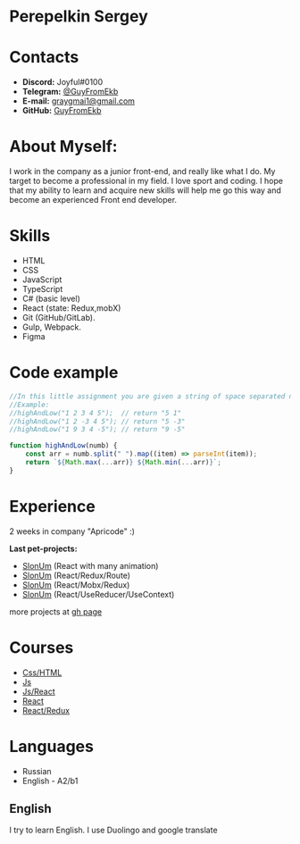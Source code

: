 # Perepelkin Sergey

# Contacts

- **Discord:** Joyful#0100
- **Telegram:** [@GuyFromEkb](https://t.me/GuyFromEkb)
- **E-mail:** [graygmai1@gmail.com](graygmai1@gmail.com)
- **GitHub:** [GuyFromEkb](https://github.com/GuyFromEkb)

# About Myself:

I work in the company as a junior front-end, and really like what I do. My target to become a professional in my field. I love sport and coding. I hope that my ability to learn and acquire new skills will help me go this way and become an experienced Front end developer.

# Skills

- HTML
- CSS
- JavaScript
- TypeScript
- C# (basic level)
- React (state: Redux,mobX)
- Git (GitHub/GitLab).
- Gulp, Webpack.
- Figma

# Code example

```js
//In this little assignment you are given a string of space separated numbers, and have to return the highest and lowest number.
//Example:
//highAndLow("1 2 3 4 5");  // return "5 1"
//highAndLow("1 2 -3 4 5"); // return "5 -3"
//highAndLow("1 9 3 4 -5"); // return "9 -5"

function highAndLow(numb) {
	const arr = numb.split(" ").map((item) => parseInt(item));
	return `${Math.max(...arr)} ${Math.min(...arr)}`;
}
```

# Experience

2 weeks in company "Apricode" :)

**Last pet-projects:**

- [SlonUm](https://github.com/GuyFromEkb/react-final-task) (React with many animation)
- [SlonUm](https://github.com/GuyFromEkb/react_bastion-tasks) (React/Redux/Route)
- [SlonUm](https://github.com/GuyFromEkb/todo-ts-mobx-react) (React/Mobx/Redux)
- [SlonUm](https://react-type-script-fortnite-api-shop.vercel.app/) (React/UseReducer/UseContext)

more projects at [gh page](https://guyfromekb.github.io/)

# Courses

- [Css/HTML](https://www.udemy.com/course/webdeveloper/)
- [Js](https://www.udemy.com/course/javascript_practice/)
- [Js/React](https://www.udemy.com/course/javascript_full/)
- [React](https://www.udemy.com/course/react-from-scratch/)
- [React/Redux](https://www.udemy.com/course/redux-react/)

# Languages

- Russian
- English - A2/b1

## English

I try to learn English. I use Duolingo and google translate
